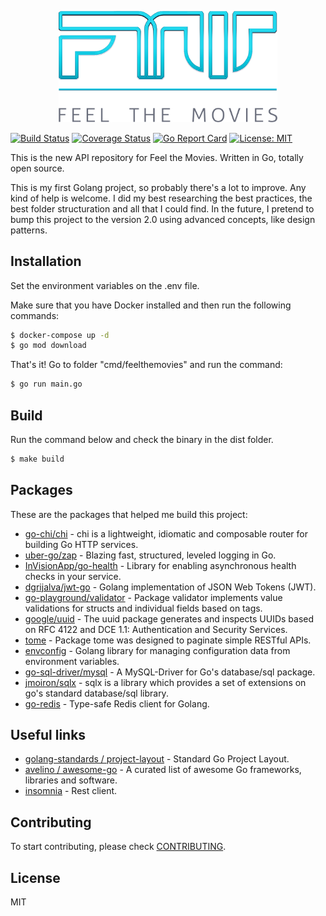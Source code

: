 <p align="center"><img src="./assets/img/logo.png" width="350"></p>

[![Build Status](https://travis-ci.org/cyruzin/feelthemovies.svg?branch=master)](https://travis-ci.org/cyruzin/feelthemovies) [![Coverage Status](https://coveralls.io/repos/github/cyruzin/feelthemovies/badge.svg?branch=master)](https://coveralls.io/github/cyruzin/feelthemovies?branch=master) [![Go Report Card](https://goreportcard.com/badge/github.com/cyruzin/feelthemovies)](https://goreportcard.com/report/github.com/cyruzin/feelthemovies) [![License: MIT](https://img.shields.io/badge/License-MIT-yellow.svg)](https://opensource.org/licenses/MIT)

This is the new API repository for Feel the Movies. Written in Go, totally open source.

This is my first Golang project, so probably there's a lot to improve. Any kind of help is welcome. I did my best researching the best practices, the best folder structuration and all that I could find. In the future, I pretend to bump this project to the version 2.0 using advanced concepts, like design patterns.

## Installation

Set the environment variables on the .env file.

Make sure that you have Docker installed and then run the following commands:

```sh
$ docker-compose up -d
$ go mod download 
```

That's it! Go to folder "cmd/feelthemovies" and run the command:

```sh
$ go run main.go
```

## Build

Run the command below and check the binary in the dist folder.

```sh
$ make build
```

## Packages

These are the packages that helped me build this project:

* [go-chi/chi](https://github.com/go-chi/chi) - chi is a lightweight, idiomatic and composable router for building Go HTTP services.
* [uber-go/zap](https://github.com/uber-go/zap) - Blazing fast, structured, leveled logging in Go.
* [InVisionApp/go-health](https://github.com/InVisionApp/go-health) - Library for enabling asynchronous health checks in your service.
* [dgrijalva/jwt-go](https://github.com/dgrijalva/jwt-go) - Golang implementation of JSON Web Tokens (JWT).
* [go-playground/validator](https://github.com/go-playground/validator) - 
Package validator implements value validations for structs and individual fields based on tags.
* [google/uuid](https://github.com/google/uuid) - 
The uuid package generates and inspects UUIDs based on RFC 4122 and DCE 1.1: Authentication and Security Services.
* [tome](https://github.com/cyruzin/tome) - Package tome was designed to paginate simple RESTful APIs.
* [envconfig](https://github.com/kelseyhightower/envconfig) - Golang library for managing configuration data from environment variables.
* [go-sql-driver/mysql](https://github.com/go-sql-driver/mysql) - A MySQL-Driver for Go's database/sql package.
* [jmoiron/sqlx](https://github.com/jmoiron/sqlx) - sqlx is a library which provides a set of extensions on go's standard database/sql library.
* [go-redis](https://github.com/go-redis/redis) - Type-safe Redis client for Golang.

## Useful links

* [golang-standards / project-layout](https://github.com/golang-standards/project-layout) - Standard Go Project Layout.
* [avelino / awesome-go](https://github.com/avelino/awesome-go) - 
A curated list of awesome Go frameworks, libraries and software.
* [insomnia](https://insomnia.rest/download/) - Rest client.

## Contributing

To start contributing, please check [CONTRIBUTING](https://github.com/cyruzin/feelthemovies/blob/master/CONTRIBUTING.md).

## License

MIT
